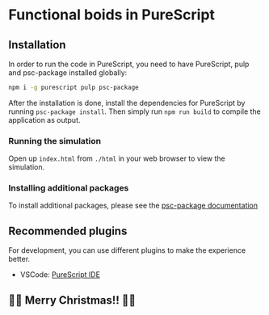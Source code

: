 # Functional boids in PureScript

## Installation

In order to run the code in PureScript, you need to have PureScript, pulp and psc-package installed globally:

```bash
npm i -g purescript pulp psc-package
```

After the installation is done, install the dependencies for PureScript by running `psc-package install`. Then simply run `npm run build` to compile the application as output.

### Running the simulation

Open up `index.html` from `./html` in your web browser to view the simulation.

### Installing additional packages

To install additional packages, please see the [psc-package documentation](https://psc-package.readthedocs.io/en/latest/)

## Recommended plugins

For development, you can use different plugins to make the experience better.

- VSCode: [PureScript IDE](https://marketplace.visualstudio.com/items?itemName=nwolverson.ide-purescript)

## 🎄🎅 Merry Christmas!! 🤶🎄